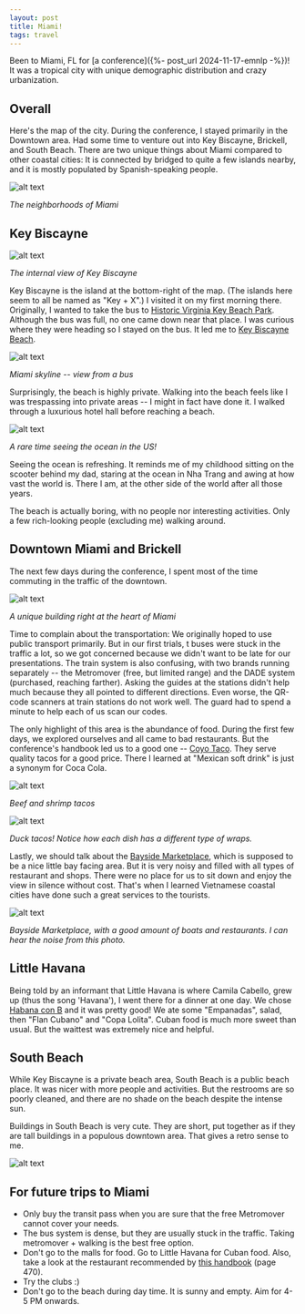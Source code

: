 ```yaml
---
layout: post
title: Miami!
tags: travel
---
```


Been to Miami, FL for [a conference]({%- post_url 2024-11-17-emnlp -%})! It was a tropical city with unique demographic distribution and crazy urbanization.

## Overall

Here's the map of the city. During the conference, I stayed primarily in the Downtown area. Had some time to venture out into Key Biscayne, Brickell, and South Beach. There are two unique things about Miami compared to other coastal cities: It is connected by bridged to quite a few islands nearby, and it is mostly populated by Spanish-speaking people.

![alt text](/assets/miami-2024/miami-map.png)

*The neighborhoods of Miami*

## Key Biscayne

![alt text](/assets/miami-2024/miami-biscayne.jpeg)

*The internal view of Key Biscayne*

Key Biscayne is the island at the bottom-right of the map. (The islands here seem to all be named as "Key + X".) I visited it on my first morning there. Originally, I wanted to take the bus to [Historic Virginia Key Beach Park](https://maps.app.goo.gl/rtdkRe488QSqkR3z7). Although the bus was full, no one came down near that place. I was curious where they were heading so I stayed on the bus. It led me to [Key Biscayne Beach](https://maps.app.goo.gl/ATdbMfDLE9iSiRHh8).

![alt text](/assets/miami-2024/miami-skyline.jpeg)

*Miami skyline -- view from a bus*

Surprisingly, the beach is highly private. Walking into the beach feels like I was trespassing into private areas -- I might in fact have done it. I walked through a luxurious hotel hall before reaching a beach.

![alt text](/assets/miami-2024/miami-ocean.jpeg)

*A rare time seeing the ocean in the US!*

Seeing the ocean is refreshing. It reminds me of my childhood sitting on the scooter behind my dad, staring at the ocean in Nha Trang and awing at how vast the world is. There I am, at the other side of the world after all those years.

The beach is actually boring, with no people nor interesting activities. Only a few rich-looking people (excluding me) walking around.

## Downtown Miami and Brickell

The next few days during the conference, I spent most of the time commuting in the traffic of the downtown. 

![alt text](/assets/miami-2024/miami-graffiti.jpeg)

*A unique building right at the heart of Miami*

Time to complain about the transportation: We originally hoped to use public transport primarily. But in our first trials, t buses were stuck in the traffic a lot, so we got concerned because we didn't want to be late for our presentations. The train system is also confusing, with two brands running separately -- the Metromover (free, but limited range) and the DADE system (purchased, reaching farther). Asking the guides at the stations didn't help much because they all pointed to different directions. Even worse, the QR-code scanners at train stations do not work well. The guard had to spend a minute to help each of us scan our codes.

The only highlight of this area is the abundance of food. During the first few days, we explored ourselves and all came to bad restaurants. But the conference's handbook led us to a good one -- [Coyo Taco](https://maps.app.goo.gl/Z3CymyDbfkpqYZPQA). They serve quality tacos for a good price. There I learned at "Mexican soft drink" is just a synonym for Coca Cola.

![alt text](/assets/miami-2024/miami-taco1.jpeg)

*Beef and shrimp tacos*

![alt text](/assets/miami-2024/miami-taco2.jpeg)

*Duck tacos! Notice how each dish has a different type of wraps.*

Lastly, we should talk about the [Bayside Marketplace](), which is supposed to be a nice little bay facing area. But it is very noisy and filled with all types of restaurant and shops. There were no place for us to sit down and enjoy the view in silence without cost. That's when I learned Vietnamese coastal cities have done such a great services to the tourists.

![alt text](/assets/miami-2024/miami-bayside.jpeg)

*Bayside Marketplace, with a good amount of boats and restaurants. I can hear the noise from this photo.*

## Little Havana

Being told by an informant that Little Havana is where Camila Cabello, grew up (thus the song 'Havana'), I went there for a dinner at one day. We chose [Habana con B](https://maps.app.goo.gl/TU6vg9HJ2yTbeVCt5) and it was pretty good! We ate some "Empanadas", salad, then "Flan Cubano" and "Copa Lolita". Cuban food is much more sweet than usual. But the waittest was extremely nice and helpful.

## South Beach

While Key Biscayne is a private beach area, South Beach is a public beach place. It was nicer with more people and activities. But the restrooms are so poorly cleaned, and there are no shade on the beach despite the intense sun.

Buildings in South Beach is very cute. They are short, put together as if they are tall buildings in a populous downtown area. That gives a retro sense to me.

![alt text](/assets/miami-2024/miami-south-beach.jpeg)

## For future trips to Miami

- Only buy the transit pass when you are sure that the free Metromover cannot cover your needs.
- The bus system is dense, but they are usually stuck in the traffic. Taking metromover + walking is the best free option.
- Don't go to the malls for food. Go to Little Havana for Cuban food. Also, take a look at the restaurant recommended by [this handbook](https://drive.google.com/file/d/1WPROgxjLAC96AJL7Ugy0tEnYm7dkrbHt/view?usp=drive_link) (page 470).
- Try the clubs :)
- Don't go to the beach during day time. It is sunny and empty. Aim for 4-5 PM onwards.
